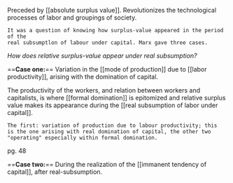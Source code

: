 Preceded by [[absolute surplus value]].
Revolutionizes the technological processes of labor and groupings of society.

	It was a question of knowing how surplus-value appeared in the period of the 
	real subsumptlon of labour under capital. Marx gave three cases. 

*How does relative surplus-value appear under real subsumption?*

==**Case one:**==
	Variation in the [[mode of production]] due to [[labor productivity]], arising with the domination of capital.

The productivity of the workers, and relation between workers and capitalists, is where [[formal domination]] is epitomized and relative surplus value makes its appearance during the [[real subsumption of labor under capital]]. 

	The first: variation of production due to labour productivity; this 
	is the one arising with real domination of capital, the other two 
	"operating" especially within formal domination.
pg. 48 

==**Case two:**==
During the realization of the [[immanent tendency of capital]], after real-subsumption.
